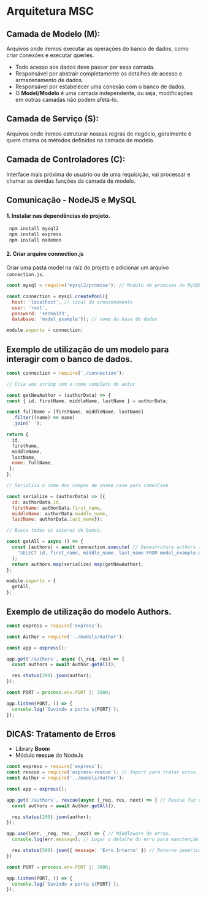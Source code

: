 # Arquitetura MSC

## Camada de Modelo (M):
Arquivos onde iremos executar as operações do banco de dados, como criar conexões e executar queries.

- Todo acesso aos dados deve passar por essa camada.
- Responsável por abstrair completamente os detalhes de acesso e armazenamento de dados.
- Responsável por estabelecer uma conexão com o banco de dados.
- O **Model/Modelo** é uma camada independente, ou seja, modificações em outras camadas não podem afetá-lo.

## Camada de Serviço (S):
Arquivos onde iremos estruturar nossas regras de negócio, geralmente é quem chama os métodos definidos na camada de modelo.

## Camada de Controladores (C):
Interface mais próxima do usuário ou de uma requisição, vai processar e chamar as devidas funções da camada de modelo.

## Comunicação - NodeJS e MySQL

#### 1. Instalar nas dependências do projeto. 
``` bash
 npm install mysql2
 npm install express
 npm install nodemon
``` 
#### 2. Criar arquivo connection.js
Criar uma pasta model na raíz do projeto e adicionar um arquivo `connection.js`.

``` javascript
const mysql = require('mysql2/promise'); // Modulo de promises do MySQL

const connection = mysql.createPool({
  host: 'localhost', // local de armazenamento
  user: 'root',
  password: 'senha123',
  database: 'model_example'}); // nome da base de dados

module.exports = connection;
``` 

## Exemplo de utilização de um modelo para interagir com o banco de dados.
``` javascript
const connection = require('./connection');

// Cria uma string com o nome completo do autor

const getNewAuthor = (authorData) => {
const { id, firstName, middleName, lastName } = authorData;

const fullName = [firstName, middleName, lastName]
  .filter((name) => name)
  .join(' ');

return {
  id,
  firstName,
  middleName,
  lastName,
  name: fullName,
 };
};

// Serializa o nome dos campos de snake_case para camelCase

const serialize = (authorData) => ({
  id: authorData.id,
  firstName: authorData.first_name,
  middleName: authorData.middle_name,
  lastName: authorData.last_name});

// Busca todos os autores do banco.

const getAll = async () => {
  const [authors] = await connection.execute( // Desestrutura authors (Assim não retorna infos indesejadas).
    'SELECT id, first_name, middle_name, last_name FROM model_example.authors;', // Query a ser executada.
  );
  return authors.map(serialize).map(getNewAuthor);
};

module.exports = {
  getAll,
};
```

## Exemplo de utilização do modelo Authors.

``` javascript
const express = require('express');

const Author = require('../models/Author');

const app = express();

app.get('/authors', async (\_req, res) => {
  const authors = await Author.getAll();

  res.status(200).json(author);
});

const PORT = process.env.PORT || 3000;

app.listen(PORT, () => {
  console.log(`Ouvindo a porta ${PORT}`);
});
```

## DICAS: Tratamento de Erros 

- Library **Boom**
- Módulo **rescue** do NodeJs

``` javascript
const express = require('express');
const rescue = require('express-rescue'); // Import para tratar erros.
const Author = require('../models/Author');

const app = express();

app.get('/authors', rescue(async (_req, res, next) => { // Rescue faz o "catch" do erro e joga pro middleware de erros.
  const authors = await Author.getAll();

  res.status(200).json(author);
});

app.use((err, _req, res, _next) => { // Middleware de erros.
  console.log(err.message); // Logar o detalhe do erro para manutenção de código.

  res.status(500).json({ message: 'Erro Interno' }) // Retorno genérico para o front.
})

const PORT = process.env.PORT || 3000;

app.listen(PORT, () => {
  console.log(`Ouvindo a porta ${PORT}`);
});
``` 
